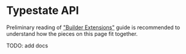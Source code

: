 # Typestate API

Preliminary reading of ["Builder Extensions"](../../guide/builder-extensions) guide is recommended to understand how the pieces on this page fit together.

TODO: add docs
